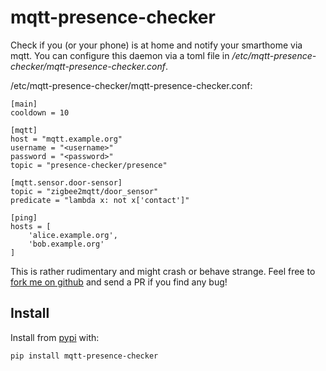 # mqtt-presence-checker

Check if you (or your phone) is at home and notify your smarthome via mqtt.
You can configure this daemon via a toml file in _/etc/mqtt-presence-checker/mqtt-presence-checker.conf_.

/etc/mqtt-presence-checker/mqtt-presence-checker.conf:

    [main]
    cooldown = 10

    [mqtt]
    host = "mqtt.example.org"
    username = "<username>"
    password = "<password>"
    topic = "presence-checker/presence"
    
    [mqtt.sensor.door-sensor]
    topic = "zigbee2mqtt/door_sensor"
    predicate = "lambda x: not x['contact']"

    [ping]
    hosts = [
        'alice.example.org',
        'bob.example.org'
    ]

This is rather rudimentary and might crash or behave strange. Feel free to [fork me on github](https://github.com/RincewindWizzard/mqtt-presence-checker) and send a PR if you find any bug!

## Install

Install from [pypi](https://pypi.org/project/mqtt-presence-checker/) with:

    pip install mqtt-presence-checker